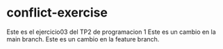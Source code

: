 # conflict-exercise
Este es el ejercicio03 del TP2 de programacion 1
Este es un cambio en la main branch.
Este es un cambio en la feature branch.
